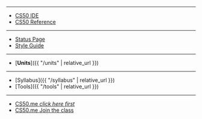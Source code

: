 ***

* [CS50 IDE](https://cs50.io/)
* [CS50 Reference](https://reference.cs50.net/)

***

* [Status Page](https://cs50.statuspage.io/)
* [Style Guide](https://cs50.readthedocs.io/style/c/)

<!-- ***

* [Period 1]({{ "/periods/1" | relative_url }})
* [Period 5]({{ "/periods/5" | relative_url }})-->

***

* [**Units**]({{ "/units" | relative_url }})

***

* [Syllabus]({{ "/syllabus" | relative_url }})
* [Tools]({{ "/tools" | relative_url }})

***

* [CS50.me *click here first*](https://cs50.me)
* [CS50.me Join the class](https://cs50.me/courses/37e59687-be52-4521-82d7-dffe32d797cc/join)
